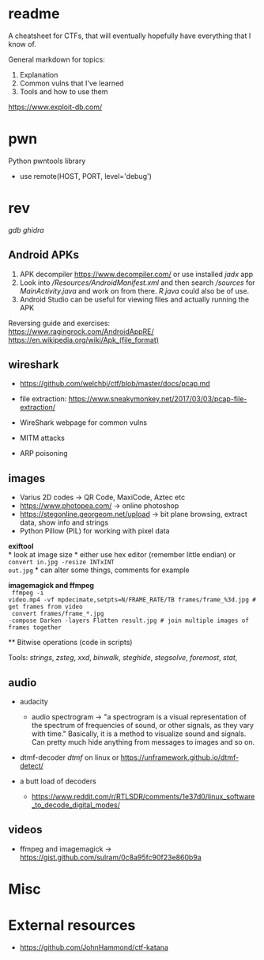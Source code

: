 # readme
A cheatsheet for CTFs, that will eventually hopefully have everything that I know of.

General markdown for topics:
  1. Explanation
  2. Common vulns that I've learned
  3. Tools and how to use them

https://www.exploit-db.com/

# pwn
Python pwntools library
  
* use remote(HOST, PORT, level='debug')
  
# rev
_gdb_
_ghidra_
  
## Android APKs
  1) APK decompiler https://www.decompiler.com/ or use installed _jadx_ app
  2) Look into _/Resources/AndroidManifest.xml_ and then search _/sources_ for _MainActivity.java_ and work on from there. _R.java_ could also be of use.
  3) Android Studio can be useful for viewing files and actually running the APK  

  Reversing guide and exercises: https://www.ragingrock.com/AndroidAppRE/
  https://en.wikipedia.org/wiki/Apk_(file_format)

## wireshark
- https://github.com/welchbj/ctf/blob/master/docs/pcap.md
- file extraction: https://www.sneakymonkey.net/2017/03/03/pcap-file-extraction/
- WireShark webpage for common vulns

- MITM attacks
- ARP poisoning
  
## images

  - Varius 2D codes -> QR Code, MaxiCode, Aztec etc
  - https://www.photopea.com/
    -> online photoshop
  - https://stegonline.georgeom.net/upload
    -> bit plane browsing, extract data, show info and strings
  - Python Pillow (PIL) for working with pixel data
  
  **exiftool**<br>
    * look at image size
    * either use hex editor (remember little endian) or <code>convert in.jpg -resize INTxINT out.jpg</code>
    * can alter some things, comments for example
  
 **imagemagick and ffmpeg**
  <br><code> ffmpeg -i video.mp4 -vf mpdecimate,setpts=N/FRAME_RATE/TB frames/frame_%3d.jpg # get frames from video </code><br>
  <code> convert frames/frame_*.jpg -compose Darken -layers Flatten result.jpg # join multiple images of frames together </code>
 
 ** Bitwise operations (code in scripts)
  
  Tools:
  _strings_, _zsteg_, _xxd_, _binwalk_, _steghide_, _stegsolve_, _foremost_, _stat_, 
  
## audio
  - audacity
    * audio spectrogram -> "a spectrogram is a visual representation of the spectrum of frequencies of sound, or other signals, as they vary with time." Basically, it is a method to visualize sound and signals. Can pretty much hide anything from messages to images and so on.
  
  - dtmf-decoder _dtmf_ on linux or https://unframework.github.io/dtmf-detect/

  - a butt load of decoders
    * https://www.reddit.com/r/RTLSDR/comments/1e37d0/linux_software_to_decode_digital_modes/
  
## videos
  - ffmpeg and imagemagick
    -> https://gist.github.com/sulram/0c8a95fc90f23e860b9a

# Misc
  
# External resources
  
* https://github.com/JohnHammond/ctf-katana

